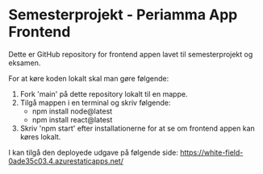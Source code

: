 # Semesterprojekt - Periamma App Frontend

Dette er GitHub repository for frontend appen lavet til semesterprojekt og eksamen.

For at køre koden lokalt skal man gøre følgende:

  1. Fork 'main' på dette repository lokalt til en mappe.
  2. Tilgå mappen i en terminal og skriv følgende:
      - npm install node@latest
      - npm install react@latest
  3. Skriv 'npm start' efter installationerne for at se om frontend appen kan køres lokalt.

I kan tilgå den deployede udgave på følgende side: https://white-field-0ade35c03.4.azurestaticapps.net/
